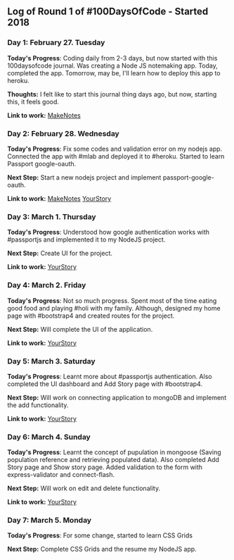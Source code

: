 
## Log of Round 1 of #100DaysOfCode - Started 2018

### Day 1: February 27. Tuesday

**Today's Progress**: Coding daily from 2-3 days, but now started with this 100daysofcode journal. Was creating a Node JS notemaking app. Today, completed the app. Tomorrow, may be, I'll learn how to deploy this app to heroku.

**Thoughts:** I felt like to start this journal thing days ago, but now, starting this, it feels good.

**Link to work:** [MakeNotes](https://github.com/shashanksmaty/makenote/commit/90b2dd93d5411aeb9b8e0a29d75d8cd8e7a9efcb)

### Day 2: February 28. Wednesday

**Today's Progress**: Fix some codes and validation error on my nodejs app. Connected the app with #mlab and deployed it to #heroku. Started to learn Passport google-oauth.

**Next Step:** Start a new nodejs project and implement passport-google-oauth.

**Link to work:** [MakeNotes](https://github.com/shashanksmaty/makenote/commit/90b2dd93d5411aeb9b8e0a29d75d8cd8e7a9efcb)
									[YourStory](https://github.com/shashanksmaty/yourstory/commit/b1647ebf2b6fecc306fc9cfc762505d22e3cd5ca)

### Day 3: March 1. Thursday

**Today's Progress**: Understood how google authentication works with #passportjs and implemented it to my NodeJS project.

**Next Step:** Create UI for the project.

**Link to work:** [YourStory](https://github.com/shashanksmaty/yourstory/commit/4a31e7fcdf40af3afdd20ef9196a053b072df189)

### Day 4: March 2. Friday

**Today's Progress**: Not so much progress. Spent most of the time eating good food and playing #holi with my family. Although, designed my home page with #bootstrap4 and created routes for the project.

**Next Step:** Will complete the UI of the application.

**Link to work:** [YourStory](https://github.com/shashanksmaty/yourstory/commit/6a3df535cb541cacd9668b50010cade6d8e6a8f1)

### Day 5: March 3. Saturday

**Today's Progress**: Learnt more about #passportjs authentication. Also completed the UI dashboard and Add Story page with #bootstrap4.

**Next Step:** Will work on connecting application to mongoDB and implement the add functionality.

**Link to work:** [YourStory](https://github.com/shashanksmaty/yourstory/commit/13ef867c814ee889700de92e0bbbd88e6851b8f8)

### Day 6: March 4. Sunday

**Today's Progress**: Learnt the concept of pupulation in mongoose (Saving population reference and retrieving populated data). Also completed Add Story page and Show story page. Added validation to the form with express-validator and connect-flash.

**Next Step:** Will work on edit and delete functionality.

**Link to work:** [YourStory](https://github.com/shashanksmaty/yourstory/commit/2f744282e4f63754f92bc4cddeca57f264feb763)

### Day 7: March 5. Monday

**Today's Progress**: For some change, started to learn CSS Grids

**Next Step:** Complete CSS Grids and the resume my NodeJS app.